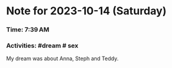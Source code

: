 # Note for 2023-10-14 (Saturday)
### Time: 7:39 AM
### Activities: #dream  # sex

My dream was about Anna, Steph and Teddy.

